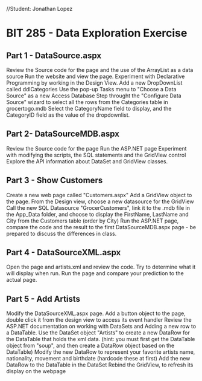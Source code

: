 //Student: Jonathan Lopez

# BIT 285 - Data Exploration Exercise
## Part 1 -  DataSource.aspx
Review the Source code for the page and the use of the ArrayList as a data source
Run the website and view the page.
Experiment with Declarative Programming by working in the Design View. Add a new DropDownList called ddlCategories
Use the pop-up Tasks menu to "Choose a Data Source" as a new Access Database
Step throught the "Configure Data Source" wizard to select all the rows from the Categories table in grocertogo.mdb
Select the CategoryName field to display, and the CategoryID field as the value of the dropdownlist.
## Part 2- DataSourceMDB.aspx
Review the Source code for the page 
Run the ASP.NET page
Experiment with modifying the scripts, the SQL statements and the GridView control
Explore the API information about DataSet and GridView classes.
## Part 3 - Show Customers
Create a new web page called "Customers.aspx"
Add a GridView object to the page. From the Design view, choose a new datasource for the GridView
Call the new SQL Datasource "GrocerCustomers", link it to the .mdb file in the App_Data folder, and choose to display the FirstName, LastName and City from the Customers table (order by City)
Run the ASP.NET page, compare the code and the result to the first DataSourceMDB.aspx page - be prepared to discuss the differences in class.
## Part 4 - DataSourceXML.aspx
Open the page and artists.xml and review the code. Try to determine what it will display when run.
Run the page and compare your prediction to the actual page.
## Part 5 - Add Artists
Modify the DataSourceXML.aspx page.
Add a button object to the page, double click it from the design view to access its event handler
Review the ASP.NET documentation on working with DataSets and Adding a new row to a DataTable. Use the DataSet object "Artists" to create a new DataRow for the DataTable that holds the xml data. (hint: you must first get the DataTable object  from "soup", and then create a DataRow object based on the DataTable)
Modify the new DataRow to represent your favorite artists name, nationality, movement and birthdate (hardcode these at first)
Add the new DataRow to the DataTable in the DataSet
Rebind the GridView, to refresh its display on the webpage